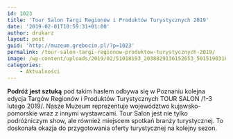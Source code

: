 ```yaml
---
id: 1023
title: 'Tour Salon Targi Regionów i Produktów Turystycznych 2019'
date: '2019-02-01T10:59:31+01:00'
author: drukarz
layout: post
guid: 'http://muzeum.grebocin.pl/?p=1023'
permalink: /tour-salon-targi-regionow-produktow-turystycznych-2019/
image: /wp-content/uploads/2019/02/51018193_2038829136152653_501519031891656704_n.jpg
categories:
    - Aktualności
---
```


**Podróż jest sztuką** pod takim hasłem odbywa się w Poznaniu kolejna edycja Targów Regionów i Produktów Turystycznych TOUR SALON /1-3 lutego 2019/. Nasze Muzeum reprezentuje województwo kujawsko-pomorskie wraz z innymi wystawcami. Tour Salon jest nie tylko podróżniczym show, ale również miejscem spotkań branży turystycznej. To doskonała okazja do przygotowania oferty turystycznej na kolejny sezon.
